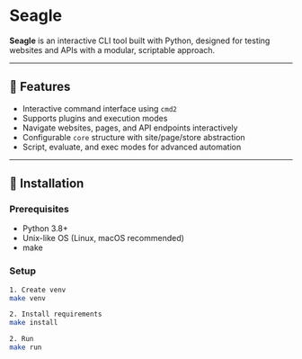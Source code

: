 # Seagle

**Seagle** is an interactive CLI tool built with Python, designed for testing websites and APIs with a modular, scriptable approach.

---

## 🚀 Features

- Interactive command interface using `cmd2`
- Supports plugins and execution modes
- Navigate websites, pages, and API endpoints interactively
- Configurable `core` structure with site/page/store abstraction
- Script, evaluate, and exec modes for advanced automation

---

## 🔧 Installation

### Prerequisites
- Python 3.8+
- Unix-like OS (Linux, macOS recommended)
- make

### Setup

```bash
1. Create venv
make venv

2. Install requirements
make install

2. Run
make run
```


